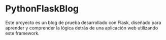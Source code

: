 # PythonFlaskBlog
Este proyecto es un blog de prueba desarrollado con Flask, diseñado para aprender y comprender la lógica detrás de una aplicación web utilizando este framework.
